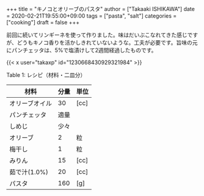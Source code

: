 +++
title = "キノコとオリーブのパスタ"
author = ["Takaaki ISHIKAWA"]
date = 2020-02-21T19:55:00+09:00
tags = ["pasta", "salt"]
categories = ["cooking"]
draft = false
+++

前回に続いてリンギーネを使って作りました。味はだいぶこなれてきた感じですが、どうもキノコ香りを活かしきれていないような。工夫が必要です。旨味の元にパンチェッタは、5%で塩漬けして2週間経過したものです。  

{{< x user="takaxp" id="1230668430929321984" >}}  

<div class="table-caption">
  <span class="table-number">Table 1</span>:
  レシピ（材料・二皿分）
</div>

| 材料      | 分量 | 単位 |
|---------|----|----|
| オリーブオイル | 30  | [cc] |
| パンチェッタ | 適量 |      |
| しめじ    | 少々 |      |
| オリーブ  | 2   | 粒   |
| 梅干し    | 1   | 粒   |
| みりん    | 15  | [cc] |
| 茹で汁(1.0%) | 20  | [cc] |
| パスタ    | 160 | [g]  |
